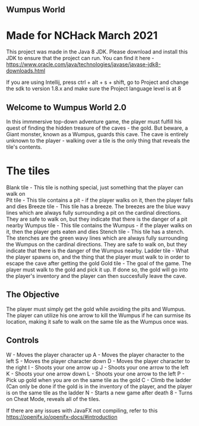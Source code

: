## Wumpus World
# Made for NCHack March 2021

This project was made in the Java 8 JDK. Please download and install this JDK to ensure that the project can run. You can find it here - https://www.oracle.com/java/technologies/javase/javase-jdk8-downloads.html

If you are using Intellij, press ctrl + alt + s + shift, go to Project and change the sdk to version 1.8.x and make sure the Project language level is at 8


## Welcome to Wumpus World 2.0
In this immmersive top-down adventure game, the player must fulfill his quest of finding the hidden treasure of the caves - the gold. But beware, a Giant monster, known as a Wumpus, guards this cave. The cave is entirely unknown to the player - walking over a tile is the only thing that reveals the tile's contents.

# The tiles
Blank tile - This tile is nothing special, just something that the player can walk on<br/>
Pit tile - This tile contains a pit - if the player walks on it, then the player falls and dies
Breeze tile - This tile has a breeze. The breezes are the blue wavy lines which are always fully surrounding a pit on the cardinal directions. They are safe to walk on, but they indicate that there is the danger of a pit nearby
Wumpus tile - This tile contains the Wumpus - if the player walks on it, then the player gets eaten and dies
Stench tile - This tile has a stench. The stenches are the green wavy lines which are always fully surrounding the Wumpus on the cardinal directions. They are safe to walk on, but they indicate that there is the danger of the Wumpus nearby. 
Ladder tile - What the player spawns on, and the thing that the player must walk to in order to escape the cave after getting the gold
Gold tile - The goal of the game. The player must walk to the gold and pick it up. If done so, the gold will go into the player's inventory and the player can then succesfully leave the cave.


## The Objective
The player must simply get the gold while avoiding the pits and Wumpus. The player can utilize his one arrow to kill the Wumpus if he can surmise its location, making it safe to walk on the same tile as the Wumpus once was.


## Controls
W - Moves the player character up
A - Moves the player character to the left
S - Moves the player character down
D - Moves the player character to the right
I - Shoots your one arrow up
J - Shoots your one arrow to the left
K - Shoots your one arrow down
L - Shoots your one arrow to the left
P - Pick up gold when you are on the same tile as the gold
C - Climb the ladder (Can only be done if the gold is in the inventory of the player, and the player is on the same tile as the ladder
N - Starts a new game after death
8 - Turns on Cheat Mode, reveals all of the tiles.


If there are any issues with JavaFX not compiling, refer to this https://openjfx.io/openjfx-docs/#introduction

